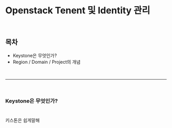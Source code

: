 # Openstack Tenent 및 Identity 관리

</br>
<h2>목차</h2>

- Keystone은 무엇인가?
- Region / Domain / Project의 개념
</br>

---

</br>
<h3> Keystone은 무엇인가?</h3>

#

키스톤은 쉽게말해
<!--stackedit_data:
eyJoaXN0b3J5IjpbLTE3Mzg4MjUxNjYsMjg0NTMzNzU1LDM0Mj
M4MzIxMCwxMjEzNzUxNDQ0LDE1MDE3OTA4MzBdfQ==
-->